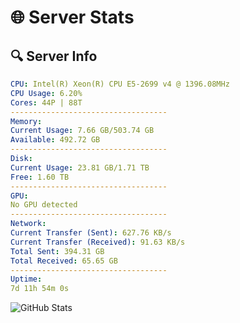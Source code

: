 # 🌐 Server Stats
## 🔍 Server Info
```yaml
CPU: Intel(R) Xeon(R) CPU E5-2699 v4 @ 1396.08MHz
CPU Usage: 6.20%
Cores: 44P | 88T
-----------------------------------
Memory:
Current Usage: 7.66 GB/503.74 GB
Available: 492.72 GB
-----------------------------------
Disk:
Current Usage: 23.81 GB/1.71 TB
Free: 1.60 TB
-----------------------------------
GPU:
No GPU detected
-----------------------------------
Network:
Current Transfer (Sent): 627.76 KB/s
Current Transfer (Received): 91.63 KB/s
Total Sent: 394.31 GB
Total Received: 65.65 GB
-----------------------------------
Uptime:
7d 11h 54m 0s
```
![GitHub Stats](https://img.shields.io/badge/Updated-2025-04-27_05:02:48-blue)